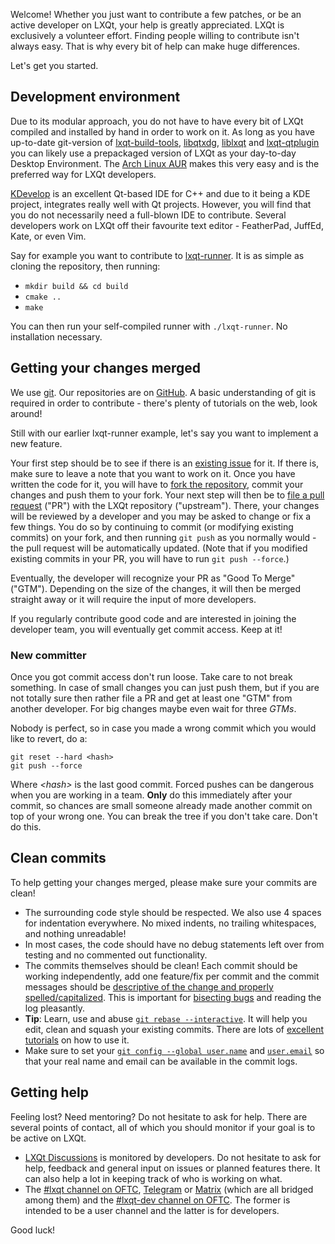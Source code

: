 Welcome! Whether you just want to contribute a few patches, or be an active developer on LXQt, your help is greatly appreciated. LXQt is exclusively a volunteer effort. Finding people willing to contribute isn't always easy. That is why every bit of help can make huge differences.

Let's get you started.

## Development environment

Due to its modular approach, you do not have to have every bit of LXQt compiled and installed by hand in order to work on it. As long as you have up-to-date git-version of [lxqt-build-tools](https://github.com/lxqt/lxqt-build-tools), [libqtxdg](https://github.com/lxqt/libqtxdg), [liblxqt](https://github.com/lxqt/liblxqt) and [lxqt-qtplugin](https://github.com/lxqt/lxqt-qtplugin) you can likely use a prepackaged version of LXQt as your day-to-day Desktop Environment. The [Arch Linux AUR](https://aur.archlinux.org/packages/lxqt-desktop-git/) makes this very easy and is the preferred way for LXQt developers.

[KDevelop](https://www.kdevelop.org/) is an excellent Qt-based IDE for C++ and due to it being a KDE project, integrates really well with Qt projects.
However, you will find that you do not necessarily need a full-blown IDE to contribute. Several developers work on LXQt off their favourite text editor - FeatherPad, JuffEd, Kate, or even Vim.

Say for example you want to contribute to [lxqt-runner](https://github.com/lxqt/lxqt-runner). It is as simple as cloning the repository, then running:

* `mkdir build && cd build`
* `cmake ..`
* `make`

You can then run your self-compiled runner with `./lxqt-runner`. No installation necessary.

## Getting your changes merged

We use [git](http://git-scm.com/). Our repositories are on [GitHub](https://github.com/lxqt). A basic understanding of git is required in order to contribute - there's plenty of tutorials on the web, look around!

Still with our earlier lxqt-runner example, let's say you want to implement a new feature.

Your first step should be to see if there is an [existing issue](https://github.com/lxqt/lxqt/issues) for it. If there is, make sure to leave a note that you want to work on it.
Once you have written the code for it, you will have to [fork the repository](https://help.github.com/articles/fork-a-repo/), commit your changes and push them to your fork.
Your next step will then be to [file a pull request](https://help.github.com/articles/using-pull-requests/) ("PR") with the LXQt repository ("upstream").
There, your changes will be reviewed by a developer and you may be asked to change or fix a few things. You do so by continuing to commit (or modifying existing commits) on your fork, and then running `git push` as you normally would - the pull request will be automatically updated. (Note that if you modified existing commits in your PR, you will have to run `git push --force`.)

Eventually, the developer will recognize your PR as "Good To Merge" ("GTM"). Depending on the size of the changes, it will then be merged straight away or it will require the input of more developers.

If you regularly contribute good code and are interested in joining the developer team, you will eventually get commit access. Keep at it!

### New committer
Once you got commit access don't run loose.
Take care to not break something. In case of small changes you can just push them, but if you are not totally sure then rather file a PR and get at least one "GTM" from another developer. For big changes maybe even wait for three *GTMs*.

Nobody is perfect, so in case you made a wrong commit which you would like to revert, do a:

```
git reset --hard <hash>
git push --force
```

Where *\<hash\>* is the last good commit.
Forced pushes can be dangerous when you are working in a team. **Only** do this immediately after your commit, so chances are small someone already made another commit on top of your wrong one. You can break the tree if you don't take care. Don't do this.

## Clean commits

To help getting your changes merged, please make sure your commits are clean!

* The surrounding code style should be respected. We also use 4 spaces for indentation everywhere. No mixed indents, no trailing whitespaces, and nothing unreadable!
* In most cases, the code should have no debug statements left over from testing and no commented out functionality.
* The commits themselves should be clean! Each commit should be working independently, add one feature/fix per commit and the commit messages should be [descriptive of the change and properly spelled/capitalized](http://chris.beams.io/posts/git-commit/). This is important for [bisecting bugs](http://git-scm.com/docs/git-bisect) and reading the log pleasantly.
 * **Tip**: Learn, use and abuse [`git rebase --interactive`](https://help.github.com/articles/about-git-rebase/). It will help you edit, clean and squash your existing commits. There are lots of [excellent tutorials](https://www.atlassian.com/git/tutorials/rewriting-history/git-rebase/) on how to use it.
* Make sure to set your [`git config --global user.name`](https://help.github.com/articles/setting-your-username-in-git/) and [`user.email`](https://help.github.com/articles/setting-your-email-in-git/) so that your real name and email can be available in the commit logs.

<!--## Notes for usage of specific features
 * We **don't use Qt's [QStringLiteral](http://doc.qt.io/qt-5/qstring.html#QStringLiteral) in plugins**, because QString objects constructed this way can "leak out of plugin boundaries" and cause application crash (Qt < 5.6) or unnecessary memory usage (Qt >= 5.6). See [QTBUG-49061](https://bugreports.qt.io/browse/QTBUG-49061), [Qt discussion](http://lists.qt-project.org/pipermail/development/2015-November/023681.html), [our discussion](https://github.com/lxde/lxqt-panel/pull/256).
-->

## Getting help

Feeling lost? Need mentoring? Do not hesitate to ask for help. There are several points of contact, all of which you should monitor if your goal is to be active on LXQt.

<!--
 * The [lxde-list mailing list](https://lists.sourceforge.net/lists/listinfo/lxde-list). All LXDE and LXQt matters are discussed there, it is both a user and developer list. 
-->
* [LXQt Discussions](https://github.com/lxqt/lxqt/discussions) is monitored by developers. Do not hesitate to ask for help, feedback and general input on issues or planned features there. It can also help a lot in keeping track of who is working on what.
* The [#lxqt channel on OFTC](https://webchat.oftc.net/?channels=#lxqt), [Telegram](https://t.me/lxqtofficial) or [Matrix](https://matrix.to/#/#lxqt:matrix.org) (which are all bridged among them) and the [#lxqt-dev channel on OFTC](https://webchat.oftc.net/?channels=#lxqt-dev). The former is intended to be a user channel and the latter is for developers.

Good luck!